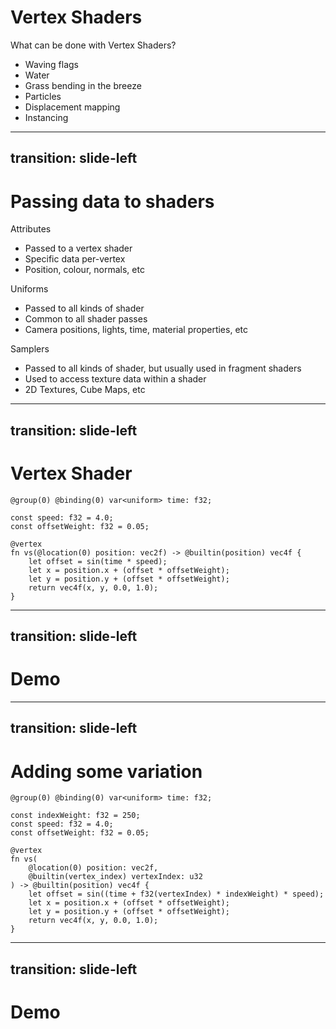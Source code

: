 # Vertex Shaders

What can be done with Vertex Shaders?

<ul>
    <li v-click>Waving flags</li>
    <li v-click>Water</li>
    <li v-click>Grass bending in the breeze</li>
    <li v-click>Particles</li>
    <li v-click>Displacement mapping</li>
    <li v-click>Instancing</li>
</ul>

---
transition: slide-left
---

# Passing data to shaders

Attributes
<ul>
    <li v-click>Passed to a vertex shader</li>
    <li v-click>Specific data per-vertex</li>
    <li v-click>Position, colour, normals, etc</li>
</ul>

<v-click>

Uniforms
</v-click>

<ul>
    <li v-click>Passed to all kinds of shader</li>
    <li v-click>Common to all shader passes</li>
    <li v-click>Camera positions, lights, time, material properties, etc</li>
</ul>

<v-click>

Samplers
</v-click>

<ul>
    <li v-click>Passed to all kinds of shader, but usually used in fragment shaders</li>
    <li v-click>Used to access texture data within a shader</li>
    <li v-click>2D Textures, Cube Maps, etc</li>
</ul>

---
transition: slide-left
---

# Vertex Shader

```wgsl
@group(0) @binding(0) var<uniform> time: f32;

const speed: f32 = 4.0;
const offsetWeight: f32 = 0.05;

@vertex
fn vs(@location(0) position: vec2f) -> @builtin(position) vec4f {
    let offset = sin(time * speed);
    let x = position.x + (offset * offsetWeight);
    let y = position.y + (offset * offsetWeight);
    return vec4f(x, y, 0.0, 1.0);
}
```

---
transition: slide-left
---

# Demo
<DemoWebGPUVertexShader1 />

---
transition: slide-left
---

# Adding some variation

```wgsl
@group(0) @binding(0) var<uniform> time: f32;

const indexWeight: f32 = 250;
const speed: f32 = 4.0;
const offsetWeight: f32 = 0.05;

@vertex
fn vs(
    @location(0) position: vec2f,
    @builtin(vertex_index) vertexIndex: u32
) -> @builtin(position) vec4f {
    let offset = sin((time + f32(vertexIndex) * indexWeight) * speed);
    let x = position.x + (offset * offsetWeight);
    let y = position.y + (offset * offsetWeight);
    return vec4f(x, y, 0.0, 1.0);
}
```

---
transition: slide-left
---

# Demo
<DemoWebGPUVertexShader2 />